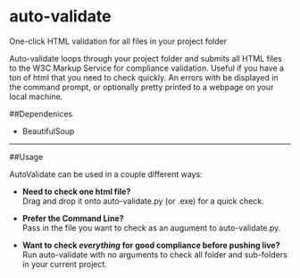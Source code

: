auto-validate
=============

One-click HTML validation for all files in your project folder

Auto-validate loops through your project folder and submits all HTML files to 
the W3C Markup Service for compliance validation. Useful if you have a ton of 
html that you need to check quickly. An errors with be displayed in the command 
prompt, or optionally pretty printed to a webpage on your local machine. 


##Dependenices  

* BeautifulSoup 

------------------------------------------------------  

##Usage

AutoValidate can be used in a couple different ways:

- **Need to check one html file?**  
Drag and drop it onto auto-validate.py (or .exe) for a quick check.  

- **Prefer the Command Line?**  
Pass in the file you want to check as an augument to auto-validate.py.  

- **Want to check *everything* for good compliance before pushing live?**  
Run auto-validate with no arguments to check all folder and sub-folders in your current project. 




